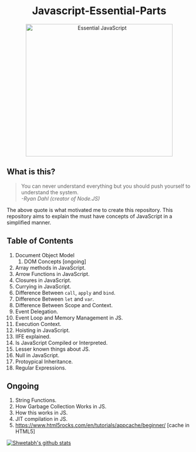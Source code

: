 <h1 align="center"> Javascript-Essential-Parts </h1>

<div align="center">
    <img src="https://github.com/Shwetabh1/Javascript-Essential-Parts/blob/master/Images/Essential_JS.png" alt="Essential JavaScript" width="400" height="360"/>
  <br>
</div>


## What is this?
> You can never understand everything but you should push yourself to understand the system.<br/>
> *-Ryan Dahl (creator of Node.JS)*

The above quote is what motivated me to create this repository. This repository aims to explain the must have concepts of JavaScript in a simplified manner.

## Table of Contents
1. Document Object Model
	1. DOM Concepts [ongoing]
1. Array methods in JavaScript.
1. Arrow Functions in JavaScript.
1. Closures in JavaScript.
1. Currying in JavaScript.
1. Difference Between `call`, `apply` and `bind`.
1. Difference Between `let` and `var`.
1. Difference Between Scope and Context.
1. Event Delegation.
1. Event Loop and Memory Management in JS.
1. Execution Context.
1. Hoisting in JavaScript.
1. IIFE explained.
1. Is JavaScript Compiled or Interpreted.
1. Lesser known things about JS.
1. Null in JavaScript.
1. Protoypical Inheritance.
1. Regular Expressions.

## Ongoing
1. String Functions.
1. How Garbage Collection Works in JS.
1. How this works in JS.
1. JIT compilation in JS.
1. https://www.html5rocks.com/en/tutorials/appcache/beginner/ [cache in HTML5]

[![Shwetabh's github stats](https://github-readme-stats.vercel.app/api?username=shwetabh1)](https://github.com/anuraghazra/github-readme-stats)
